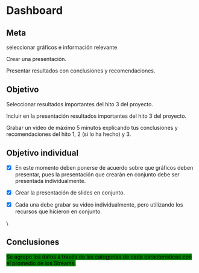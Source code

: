 # Dashboard

## Meta

seleccionar gráficos e información relevante

Crear una presentación.

Presentar resultados con conclusiones y recomendaciones.

## Objetivo

Seleccionar resultados importantes del hito 3 del proyecto.

Incluir en la presentación resultados importantes del hito 3 del proyecto.

Grabar un video de máximo 5 minutos explicando tus conclusiones y recomendaciones del hito 1, 2 (si lo ha hecho) y 3.

## Objetivo individual

* [x] En este momento deben ponerse de acuerdo sobre que gráficos deben presentar, pues la presentación que crearán en conjunto debe ser presentada individualmente.
* [x] Crear la presentación de slides en conjunto.
* [x] Cada una debe grabar su video individualmente, pero utilizando los recursos que hicieron en conjunto.



\




##

##

##

##

## Conclusiones

<mark style="background-color:green;">Se agrupo los datos a través de las categorías de cada características con el promedio de los Streams.</mark>

